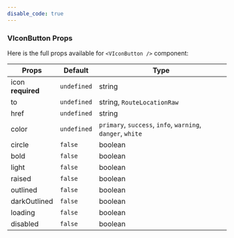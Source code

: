 ```yaml
---
disable_code: true
---
```


### VIconButton Props

Here is the full props available for `<VIconButton />` component:

| Props                  | Default                                       | Type                                                       |
| ---------------------- | --------------------------------------------- | ---------------------------------------------------------- |
| icon<br />**required** | <span class="is-undefined">`undefined`</span> | string                                                     |
| to                     | <span class="is-undefined">`undefined`</span> | string, <span class="is-array">`RouteLocationRaw`</span>   |
| href                   | <span class="is-undefined">`undefined`</span> | string                                                     |
| color                  | <span class="is-undefined">`undefined`</span> | `primary`, `success`, `info`, `warning`, `danger`, `white` |
| circle                 | <span class="is-boolean">`false`</span>       | boolean                                                    |
| bold                   | <span class="is-boolean">`false`</span>       | boolean                                                    |
| light                  | <span class="is-boolean">`false`</span>       | boolean                                                    |
| raised                 | <span class="is-boolean">`false`</span>       | boolean                                                    |
| outlined               | <span class="is-boolean">`false`</span>       | boolean                                                    |
| darkOutlined           | <span class="is-boolean">`false`</span>       | boolean                                                    |
| loading                | <span class="is-boolean">`false`</span>       | boolean                                                    |
| disabled               | <span class="is-boolean">`false`</span>       | boolean                                                    |
